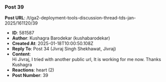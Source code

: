 ### Post 39
**Post URL**: /t/ga2-deployment-tools-discussion-thread-tds-jan-2025/161120/39
- **ID**: 581587
- **Author**: Kushagra Barodekar (kushabarodekar)
- **Created At**: 2025-01-18T10:00:50.108Z
- **Reply To**: Post 34 (Jivraj Singh Shekhawat, Jivraj)
- **Content**:  
  Hi Jivraj,
I tried with another public url, It is working for me now.
Thanks<br>
Kushagra
- **Reactions**: heart (2)
- **Post Number**: 39

